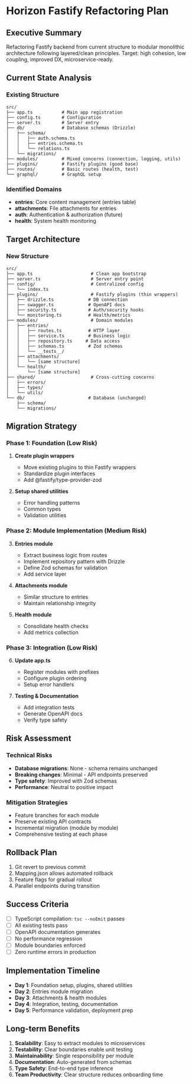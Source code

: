 # Horizon Fastify Refactoring Plan

## Executive Summary
Refactoring Fastify backend from current structure to modular monolithic architecture following layered/clean principles. Target: high cohesion, low coupling, improved DX, microservice-ready.

## Current State Analysis

### Existing Structure
```
src/
├── app.ts           # Main app registration
├── config.ts        # Configuration
├── server.ts        # Server entry
├── db/              # Database schemas (Drizzle)
│   ├── schema/
│   │   ├── auth.schema.ts
│   │   ├── entries.schema.ts
│   │   └── relations.ts
│   └── migrations/
├── modules/         # Mixed concerns (connection, logging, utils)
├── plugins/         # Fastify plugins (good base)
├── routes/          # Basic routes (health, test)
└── graphql/         # GraphQL setup

```

### Identified Domains
- **entries**: Core content management (entries table)
- **attachments**: File attachments for entries
- **auth**: Authentication & authorization (future)
- **health**: System health monitoring

## Target Architecture

### New Structure
```
src/
├── app.ts                      # Clean app bootstrap
├── server.ts                   # Server entry point
├── config/                     # Centralized config
│   └── index.ts
├── plugins/                    # Fastify plugins (thin wrappers)
│   ├── drizzle.ts             # DB connection
│   ├── swagger.ts             # OpenAPI docs
│   ├── security.ts            # Auth/security hooks
│   └── monitoring.ts          # Health/metrics
├── modules/                    # Domain modules
│   ├── entries/
│   │   ├── routes.ts          # HTTP layer
│   │   ├── service.ts         # Business logic
│   │   ├── repository.ts     # Data access
│   │   ├── schemas.ts         # Zod schemas
│   │   └── __tests__/
│   ├── attachments/
│   │   └── [same structure]
│   └── health/
│       └── [same structure]
├── shared/                     # Cross-cutting concerns
│   ├── errors/
│   ├── types/
│   └── utils/
└── db/                        # Database (unchanged)
    ├── schema/
    └── migrations/
```

## Migration Strategy

### Phase 1: Foundation (Low Risk)
1. **Create plugin wrappers**
   - Move existing plugins to thin Fastify wrappers
   - Standardize plugin interfaces
   - Add @fastify/type-provider-zod

2. **Setup shared utilities**
   - Error handling patterns
   - Common types
   - Validation utilities

### Phase 2: Module Implementation (Medium Risk)
3. **Entries module**
   - Extract business logic from routes
   - Implement repository pattern with Drizzle
   - Define Zod schemas for validation
   - Add service layer

4. **Attachments module**
   - Similar structure to entries
   - Maintain relationship integrity

5. **Health module**
   - Consolidate health checks
   - Add metrics collection

### Phase 3: Integration (Low Risk)
6. **Update app.ts**
   - Register modules with prefixes
   - Configure plugin ordering
   - Setup error handlers

7. **Testing & Documentation**
   - Add integration tests
   - Generate OpenAPI docs
   - Verify type safety

## Risk Assessment

### Technical Risks
- **Database migrations**: None - schema remains unchanged
- **Breaking changes**: Minimal - API endpoints preserved
- **Type safety**: Improved with Zod schemas
- **Performance**: Neutral to positive impact

### Mitigation Strategies
- Feature branches for each module
- Preserve existing API contracts
- Incremental migration (module by module)
- Comprehensive testing at each phase

## Rollback Plan
1. Git revert to previous commit
2. Mapping.json allows automated rollback
3. Feature flags for gradual rollout
4. Parallel endpoints during transition

## Success Criteria
- [ ] TypeScript compilation: `tsc --noEmit` passes
- [ ] All existing tests pass
- [ ] OpenAPI documentation generates
- [ ] No performance regression
- [ ] Module boundaries enforced
- [ ] Zero runtime errors in production

## Implementation Timeline
- **Day 1**: Foundation setup, plugins, shared utilities
- **Day 2**: Entries module migration
- **Day 3**: Attachments & health modules
- **Day 4**: Integration, testing, documentation
- **Day 5**: Performance validation, deployment prep

## Long-term Benefits
1. **Scalability**: Easy to extract modules to microservices
2. **Testability**: Clear boundaries enable unit testing
3. **Maintainability**: Single responsibility per module
4. **Documentation**: Auto-generated from schemas
5. **Type Safety**: End-to-end type inference
6. **Team Productivity**: Clear structure reduces onboarding time